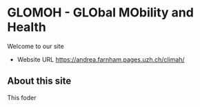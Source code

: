 # GLOMOH - GLObal MObility and Health

Welcome to our site 

- Website URL <https://andrea.farnham.pages.uzh.ch/climah/>



## About this site
This foder






